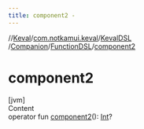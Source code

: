 ```yaml
---
title: component2 -
---
```

//[Keval](../../../../index.md)/[com.notkamui.keval](../../../index.md)/[KevalDSL](../../index.md)
/[Companion](../index.md)/[FunctionDSL](index.md)/[component2](component2.md)

# component2

[jvm]  
Content  
operator fun [component2](component2.md)(): [Int](https://kotlinlang.org/api/latest/jvm/stdlib/kotlin/-int/index.html)?  



